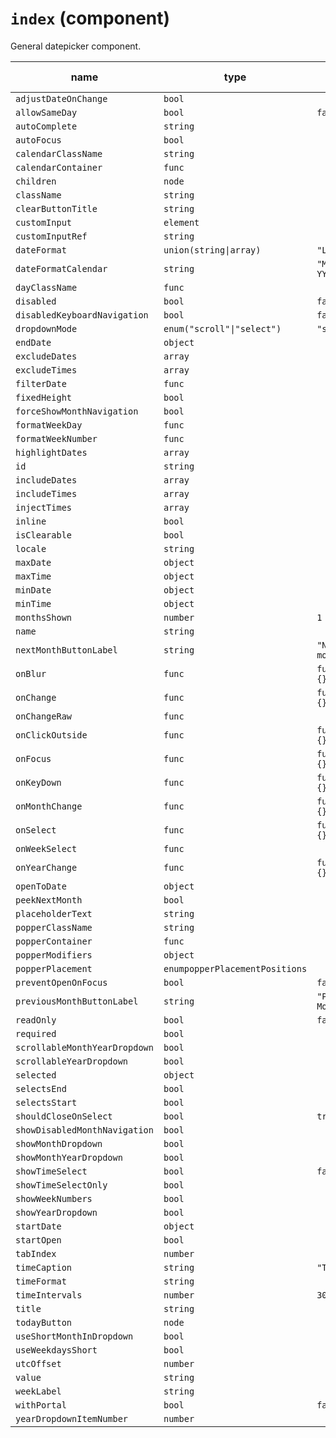 # `index` (component)

General datepicker component.

| name                          | type                           | default value      | description |
| ----------------------------- | ------------------------------ | ------------------ | ----------- |
| `adjustDateOnChange`          | `bool`                         |                    |             |
| `allowSameDay`                | `bool`                         | `false`            |             |
| `autoComplete`                | `string`                       |                    |             |
| `autoFocus`                   | `bool`                         |                    |             |
| `calendarClassName`           | `string`                       |                    |             |
| `calendarContainer`           | `func`                         |                    |             |
| `children`                    | `node`                         |                    |             |
| `className`                   | `string`                       |                    |             |
| `clearButtonTitle`            | `string`                       |                    |             |
| `customInput`                 | `element`                      |                    |             |
| `customInputRef`              | `string`                       |                    |             |
| `dateFormat`                  | `union(string\|array)`         | `"L"`              |             |
| `dateFormatCalendar`          | `string`                       | `"MMMM YYYY"`      |             |
| `dayClassName`                | `func`                         |                    |             |
| `disabled`                    | `bool`                         | `false`            |             |
| `disabledKeyboardNavigation`  | `bool`                         | `false`            |             |
| `dropdownMode`                | `enum("scroll"\|"select")`     | `"scroll"`         |             |
| `endDate`                     | `object`                       |                    |             |
| `excludeDates`                | `array`                        |                    |             |
| `excludeTimes`                | `array`                        |                    |             |
| `filterDate`                  | `func`                         |                    |             |
| `fixedHeight`                 | `bool`                         |                    |             |
| `forceShowMonthNavigation`    | `bool`                         |                    |             |
| `formatWeekDay`               | `func`                         |                    |             |
| `formatWeekNumber`            | `func`                         |                    |             |
| `highlightDates`              | `array`                        |                    |             |
| `id`                          | `string`                       |                    |             |
| `includeDates`                | `array`                        |                    |             |
| `includeTimes`                | `array`                        |                    |             |
| `injectTimes`                 | `array`                        |                    |             |
| `inline`                      | `bool`                         |                    |             |
| `isClearable`                 | `bool`                         |                    |             |
| `locale`                      | `string`                       |                    |             |
| `maxDate`                     | `object`                       |                    |             |
| `maxTime`                     | `object`                       |                    |             |
| `minDate`                     | `object`                       |                    |             |
| `minTime`                     | `object`                       |                    |             |
| `monthsShown`                 | `number`                       | `1`                |             |
| `name`                        | `string`                       |                    |             |
| `nextMonthButtonLabel`        | `string`                       | `"Next month"`     |             |
| `onBlur`                      | `func`                         | `function() {}`    |             |
| `onChange`                    | `func`                         | `function() {}`    |             |
| `onChangeRaw`                 | `func`                         |                    |             |
| `onClickOutside`              | `func`                         | `function() {}`    |             |
| `onFocus`                     | `func`                         | `function() {}`    |             |
| `onKeyDown`                   | `func`                         | `function() {}`    |             |
| `onMonthChange`               | `func`                         | `function() {}`    |             |
| `onSelect`                    | `func`                         | `function() {}`    |             |
| `onWeekSelect`                | `func`                         |                    |             |
| `onYearChange`                | `func`                         | `function() {}`    |             |
| `openToDate`                  | `object`                       |                    |             |
| `peekNextMonth`               | `bool`                         |                    |             |
| `placeholderText`             | `string`                       |                    |             |
| `popperClassName`             | `string`                       |                    |             |
| `popperContainer`             | `func`                         |                    |             |
| `popperModifiers`             | `object`                       |                    |             |
| `popperPlacement`             | `enumpopperPlacementPositions` |                    |             |
| `preventOpenOnFocus`          | `bool`                         | `false`            |             |
| `previousMonthButtonLabel`    | `string`                       | `"Previous Month"` |             |
| `readOnly`                    | `bool`                         | `false`            |             |
| `required`                    | `bool`                         |                    |             |
| `scrollableMonthYearDropdown` | `bool`                         |                    |             |
| `scrollableYearDropdown`      | `bool`                         |                    |             |
| `selected`                    | `object`                       |                    |             |
| `selectsEnd`                  | `bool`                         |                    |             |
| `selectsStart`                | `bool`                         |                    |             |
| `shouldCloseOnSelect`         | `bool`                         | `true`             |             |
| `showDisabledMonthNavigation` | `bool`                         |                    |             |
| `showMonthDropdown`           | `bool`                         |                    |             |
| `showMonthYearDropdown`       | `bool`                         |                    |             |
| `showTimeSelect`              | `bool`                         | `false`            |             |
| `showTimeSelectOnly`          | `bool`                         |                    |             |
| `showWeekNumbers`             | `bool`                         |                    |             |
| `showYearDropdown`            | `bool`                         |                    |             |
| `startDate`                   | `object`                       |                    |             |
| `startOpen`                   | `bool`                         |                    |             |
| `tabIndex`                    | `number`                       |                    |             |
| `timeCaption`                 | `string`                       | `"Time"`           |             |
| `timeFormat`                  | `string`                       |                    |             |
| `timeIntervals`               | `number`                       | `30`               |             |
| `title`                       | `string`                       |                    |             |
| `todayButton`                 | `node`                         |                    |             |
| `useShortMonthInDropdown`     | `bool`                         |                    |             |
| `useWeekdaysShort`            | `bool`                         |                    |             |
| `utcOffset`                   | `number`                       |                    |             |
| `value`                       | `string`                       |                    |             |
| `weekLabel`                   | `string`                       |                    |             |
| `withPortal`                  | `bool`                         | `false`            |             |
| `yearDropdownItemNumber`      | `number`                       |                    |             |
